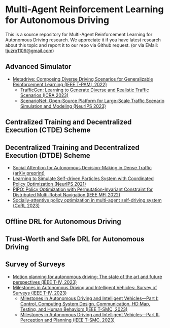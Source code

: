 # Multi-Agent Reinforcement Learning for Autonomous Driving
This is a source repository for Multi-Agent Reinforcement Learning for Autonomous Driving research. 
We appreciate it if you have latest research about this topic and report it to our repo via Github request. (or via EMail: tjuzrq1109@gmail.com)

## Advanced Simulator
- [Metadrive: Composing Diverse Driving Scenarios for Generalizable Reinforcement Learning (IEEE T-PAMI, 2022)](https://ieeexplore.ieee.org/abstract/document/9829243)
  - [TrafficGen: Learning to Generate Diverse and Realistic Traffic Scenarios (ICRA 2023)](https://ieeexplore.ieee.org/abstract/document/10160296) 
  - [ScenarioNet: Open-Source Platform for Large-Scale Traffic Scenario Simulation and Modeling (NeurIPS 2023)](https://proceedings.neurips.cc/paper_files/paper/2023/hash/0c26a501df8fb919a0350e2df06b5d39-Abstract-Datasets_and_Benchmarks.html)

## Centralized Training and Decentralized Execution (CTDE) Scheme


## Decentralized Training and Decentralized Execution (DTDE) Scheme
- [Social Attention for Autonomous Decision-Making in Dense Traffic (arXiv preprint)](https://arxiv.org/pdf/1911.12250.pdf)
- [Learning to Simulate Self-driven Particles System with Coordinated Policy Optimization (NeurIPS 2021)](https://proceedings.neurips.cc/paper/2021/hash/594ca7adb3277c51a998252e2d4c906e-Abstract.html)
- [PIPO: Policy Optimization with Permutation-Invariant Constraint for Distributed Multi-Robot Navigation (IEEE MFI 2022)](https://ieeexplore.ieee.org/abstract/document/9913862)
- [Socially-attentive policy optimization in multi-agent self-driving system (CoRL 2023)](https://proceedings.mlr.press/v205/dai23a.html)

## Offline DRL for Autonomous Driving

## Trust-Worth and Safe DRL for Autonomous Driving

## Survey of Surveys
- [Motion planning for autonomous driving: The state of the art and future perspectives (IEEE T-IV, 2023)](https://ieeexplore.ieee.org/abstract/document/10122127)
- [Milestones in Autonomous Driving and Intelligent Vehicles: Survey of Surveys (IEEE T-IV, 2023)](https://ieeexplore.ieee.org/abstract/document/9963987)
  - [Milestones in Autonomous Driving and Intelligent Vehicles—Part I: Control, Computing System Design, Communication, HD Map, Testing, and Human Behaviors (IEEE T-SMC, 2023)](https://ieeexplore.ieee.org/document/10138317)
  - [Milestones in Autonomous Driving and Intelligent Vehicles—Part II: Perception and Planning (IEEE T-SMC, 2023)](https://ieeexplore.ieee.org/abstract/document/9963987)
